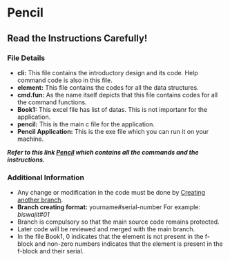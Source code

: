 # Pencil
## Read the Instructions Carefully!

### File Details
* **cli:** This file contains the introductory design and its code. Help command code is also in this file.
* **element:** This file contains the codes for all the data structures.
* **cmd.fun:** As the name itself depicts that this file contains codes for all the command functions.
* **Book1:** This excel file has list of datas. This is not importanr for the application.
* **pencil:** This is the main c file for the application. 
* **Pencil Application:** This is the exe file which you can run it on your machine.

***Refer to this link [Pencil](https://gtribe.github.io/pencil/) which contains all the commands and the instructions.***

### Additional Information
* Any change or modification in the code must be done by [Creating another branch](https://docs.github.com/en/github/collaborating-with-pull-requests/proposing-changes-to-your-work-with-pull-requests/creating-and-deleting-branches-within-your-repository#:~:text=Further%20reading-,Creating%20a%20branch,main%20page%20of%20the%20repository.&text=Click%20the%20branch%20selector%20menu,branch%2C%20then%20select%20Create%20branch.).
* **Branch creating format:** yourname#serial-number For example: *biswajit#01*
* Branch is compulsory so that the main source code remains protected.
* Later code will be reviewed and merged with the main branch.
* In the file Book1, 0 indicates that the element is not present in the f-block and non-zero numbers indicates that the element is present in the f-block and their serial.
